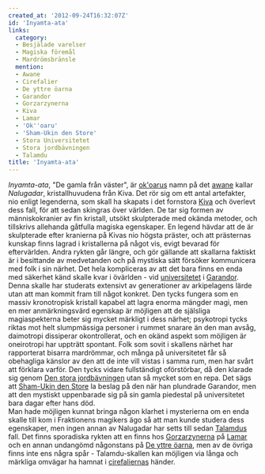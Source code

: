 ```yaml
---
created_at: '2012-09-24T16:32:07Z'
id: 'Inyamta-ata'
links:
  category:
  - Besjälade varelser
  - Magiska föremål
  - Mardrömsbränsle
  mention:
  - Awane
  - Cirefalier
  - De yttre öarna
  - Garandor
  - Gorzarzynerna
  - Kiva
  - Lamar
  - 'Ok''oaru'
  - 'Sham-Ukin den Store'
  - Stora Universitetet
  - Stora jordbävningen
  - Talamdu
title: 'Inyamta-ata'
---
```


*Inyamta-ata*, "De gamla från väster", är [ok'oarus] namn på det [awane] kallar *Nalugadar*,
kristallhuvudena från Kiva. Det rör sig om ett antal artefakter, nio enligt legenderna, som skall ha
skapats i det fornstora [Kiva] och överlevt dess fall, för att sedan skingras över världen. De tar
sig formen av människokranier av fin kristall, utsökt skulpterade med okända metoder, och tillskrivs
allehanda gåtfulla magiska egenskaper. En legend hävdar att de är skulpterade efter kranierna på
Kivas nio högsta präster, och att prästernas kunskap finns lagrad i kristallerna på något vis, evigt
bevarad för eftervärlden. Andra rykten går längre, och gör gällande att skallarna faktiskt är i
besittande av medvetanden och på mystiska sätt försöker kommunicera med folk i sin närhet. Det hela
kompliceras av att det bara finns en enda med säkerhet känd skalle kvar i övärlden - vid
[universitetet] i [Garandor]. Denna skalle har studerats extensivt av generationer av arkipelagens
lärde utan att man kommit fram till något konkret. Den tycks fungera som en massiv kronotropisk
kristall kapabel att lagra enorma mängder magi, men en mer anmärkningsvärd egenskap är möjligen att
de själsliga magiaspekterna beter sig mycket märkligt i dess närhet; psykotropi tycks riktas mot
helt slumpmässiga personer i rummet snarare än den man avsåg, daimotropi dissiperar okontrollerat,
och en okänd aspekt som möjligen är oneirotropi har uppträtt spontant. Folk som sovit i skallens
närhet har rapporterat bisarra mardrömmar, och många på universitetet får så obehagliga känslor av
den att de inte vill vistas i samma rum, men har svårt att förklara varför. Den tycks vidare
fullständigt oförstörbar, då den klarade sig genom [Den stora jordbävningen] utan så mycket som en
repa. Det sägs att [Sham-Ukin den Store] la beslag på den när han plundrade Garandor, men att den
mystiskt uppenbarade sig på sin gamla piedestal på universitetet bara dagar efter hans död.\
Man hade möjligen kunnat bringa någon klarhet i mysterierna om en enda skalle till kom i Fraktionens
magikers ägo så att man kunde studera dess egenskaper, men ingen annan av Nalugadar har setts till
sedan [Talamdus] fall. Det finns sporadiska rykten att en finns hos [Gorzarzynerna] på [Lamar] och
en annan undangömd någonstans på [De yttre öarna], men av de övriga finns inte ens några spår -
Talamdu-skallen kan möjligen via långa och märkliga omvägar ha hamnat i [cirefaliernas] händer. 

  [ok'oarus]: Okoaru
  [awane]: Awane
  [Kiva]: Kiva
  [universitetet]: Stora_Universitetet
  [Garandor]: Garandor
  [Den stora jordbävningen]: Stora_jordbävningen
  [Sham-Ukin den Store]: Sham-Ukin_den_Store
  [Talamdus]: Talamdu
  [Gorzarzynerna]: Gorzarzynerna
  [Lamar]: Lamar
  [De yttre öarna]: De_yttre_öarna
  [cirefaliernas]: Cirefalier